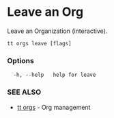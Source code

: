 # Leave an Org

Leave an Organization (interactive).

```
tt orgs leave [flags]
```

### Options

```
  -h, --help   help for leave
```

### SEE ALSO

* [tt orgs](tt_orgs.md)	 - Org management
